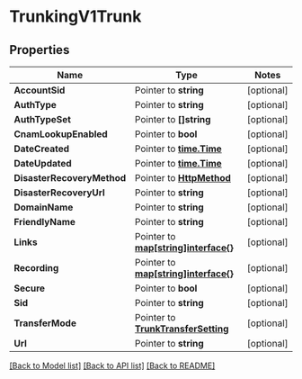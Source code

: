 # TrunkingV1Trunk

## Properties
Name | Type | Notes
------------ | ------------- | -------------
**AccountSid** | Pointer to **string** | [optional] 
**AuthType** | Pointer to **string** | [optional] 
**AuthTypeSet** | Pointer to **[]string** | [optional] 
**CnamLookupEnabled** | Pointer to **bool** | [optional] 
**DateCreated** | Pointer to [**time.Time**](time.Time.md) | [optional] 
**DateUpdated** | Pointer to [**time.Time**](time.Time.md) | [optional] 
**DisasterRecoveryMethod** | Pointer to [**HttpMethod**](http_method.md) | [optional] 
**DisasterRecoveryUrl** | Pointer to **string** | [optional] 
**DomainName** | Pointer to **string** | [optional] 
**FriendlyName** | Pointer to **string** | [optional] 
**Links** | Pointer to [**map[string]interface{}**](.md) | [optional] 
**Recording** | Pointer to [**map[string]interface{}**](.md) | [optional] 
**Secure** | Pointer to **bool** | [optional] 
**Sid** | Pointer to **string** | [optional] 
**TransferMode** | Pointer to [**TrunkTransferSetting**](trunk_transfer_setting.md) | [optional] 
**Url** | Pointer to **string** | [optional] 

[[Back to Model list]](../README.md#documentation-for-models) [[Back to API list]](../README.md#documentation-for-api-endpoints) [[Back to README]](../README.md)


